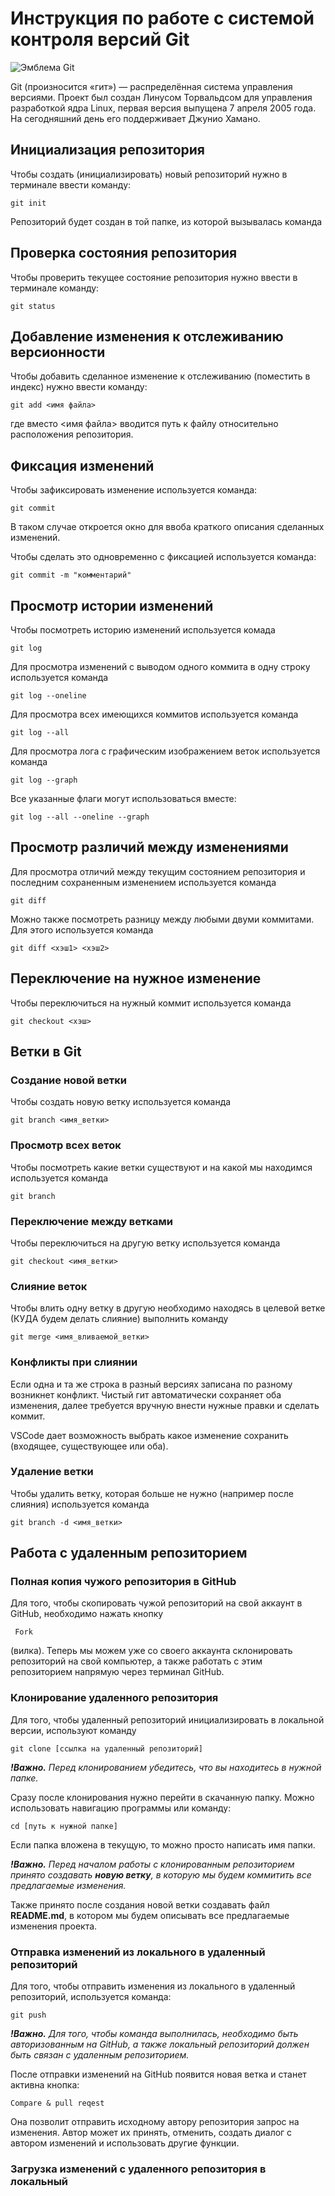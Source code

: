 # **Инструкция по работе с системой контроля версий Git**

![Эмблема Git](git.jpg)

Git (произносится «гит») — распределённая система управления версиями. Проект был создан Линусом Торвальдсом для управления разработкой ядра Linux, первая версия выпущена 7 апреля 2005 года. На сегодняшний день его поддерживает Джунио Хамано.

## Инициализация репозитория

Чтобы создать (инициализировать) новый репозиторий нужно в терминале ввести команду:

    git init

Репозиторий будет создан в той папке, из которой вызывалась команда

## Проверка состояния репозитория

Чтобы проверить текущее состояние репозитория нужно ввести в терминале команду:

    git status

## Добавление изменения к отслеживанию версионности

Чтобы добавить сделанное изменение к отслеживанию (поместить в индекс) нужно ввести команду:

    git add <имя файла>

где вместо <имя файла> вводится путь к файлу относительно расположения репозитория.

## Фиксация изменений

Чтобы зафиксировать изменение используется команда:

    git commit

В таком случае откроется окно для ввоба краткого описания сделанных изменений.

Чтобы сделать это одновременно с фиксацией используется команда:

    git commit -m "комментарий"

## Просмотр истории изменений

Чтобы посмотреть историю изменений используется комада

    git log

Для просмотра изменений с выводом одного коммита в одну строку используется команда

    git log --oneline

Для просмотра всех имеющихся коммитов используется команда

    git log --all

Для просмотра лога с графическим изображением веток используется команда

    git log --graph

Все указанные флаги могут использоваться вместе:

    git log --all --oneline --graph

## Просмотр различий между изменениями

Для просмотра отличий между текущим состоянием репозитория и последним сохраненным изменением используется команда

    git diff

Можно также посмотреть разницу между любыми двуми коммитами. Для этого используется команда

    git diff <хэш1> <хэш2>

## Переключение на нужное изменение

Чтобы переключиться на нужный коммит используется команда

    git checkout <хэш>

## Ветки в Git

### Создание новой ветки

Чтобы создать новую ветку используется команда

    git branch <имя_ветки>

### Просмотр всех веток

Чтобы посмотреть какие ветки существуют и на какой мы находимся используется команда

    git branch

### Переключение между ветками

Чтобы переключиться на другую ветку используется команда

    git checkout <имя_ветки>

### Слияние веток

Чтобы влить одну ветку в другую необходимо находясь в целевой ветке (КУДА будем делать слияние) выполнить команду

    git merge <имя_вливаемой_ветки>

### Конфликты при слиянии

Если одна и та же строка в разный версиях записана по разному возникнет конфликт.
Чистый гит автоматически сохраняет оба изменения, далее требуется вручную внести нужные правки и сделать коммит.

VSСode дает возможность выбрать какое изменение сохранить (входящее, существующее или оба).

### Удаление ветки

Чтобы удалить ветку, которая больше не нужно (например после слияния) используется команда

    git branch -d <имя_ветки>

## Работа с удаленным репозиторием

### Полная копия чужого репозитория в GitHub

Для того, чтобы скопировать чужой репозиторий на свой аккаунт в GitHub, необходимо нажать кнопку

     Fork
     
 (вилка). Теперь мы можем уже со своего аккаунта склонировать репозиторий на свой компьютер, а также работать с этим репозиторием напрямую через терминал GitHub.

### Клонирование удаленного репозитория

Для того, чтобы удаленный репозиторий инициализировать в локальной версии, используют команду

    git clone [ссылка на удаленный репозиторий]

_**!Важно.** Перед клонированием убедитесь, что вы находитесь в нужной папке._

Сразу после клонирования нужно перейти в скачанную папку. Можно использовать навигацию программы или команду:

    cd [путь к нужной папке]

Если папка вложена в текущую, то можно просто написать имя папки.

_**!Важно.** Перед началом работы с клонированным репозиторием принято создавать **новую ветку**, в которую мы будем коммитить все предлагаемые изменения._

Также принято после создания новой ветки создавать файл **README.md**, в котором мы будем описывать все предлагаемые изменения проекта.

### Отправка изменений из локального в удаленный репозиторий

Для того, чтобы отправить изменения из локального в удаленный репозиторий, используется команда:

    git push

_**!Важно.** Для того, чтобы команда выполнилась, необходимо быть авторизованным на GitHub, а также локальный репозиторий должен быть связан с удаленным репозиторием._

После отправки изменений на GitHub появится новая ветка и станет активна кнопка:

    Compare & pull reqest

Она позволит отправить исходному автору репозитория запрос на изменения. Автор может их принять, отменить, создать диалог с автором изменений и использовать другие функции.

### Загрузка изменений с удаленного репозитория в локальный
